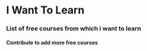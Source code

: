 # I Want To Learn
### List of free courses from which i want to learn

#### Contribute to add more free courses
